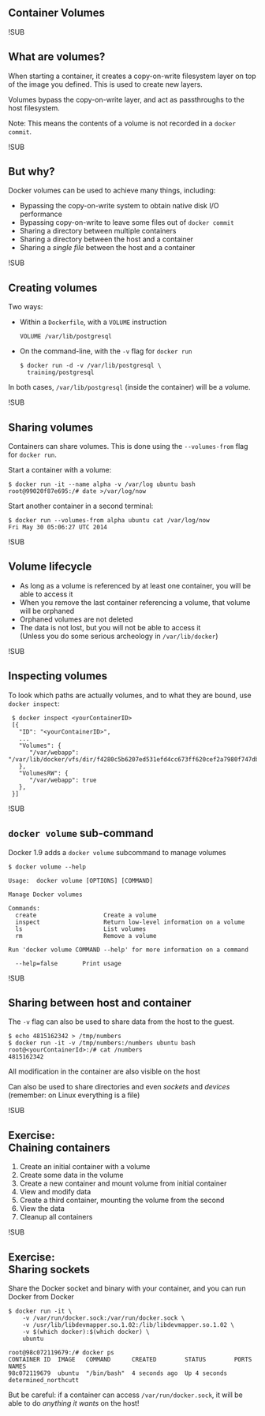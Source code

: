 ## Container Volumes




!SUB
## What are volumes?
When starting a container, it creates a copy-on-write filesystem layer on top of the image you defined. This is used to create new layers.

Volumes bypass the copy-on-write layer, and act as passthroughs to the host filesystem.

Note: This means the contents of a volume is not recorded in a `docker commit`.


!SUB
## But why?

Docker volumes can be used to achieve many things, including:

* Bypassing the copy-on-write system to obtain native disk I/O performance
* Bypassing copy-on-write to leave some files out of `docker commit`
* Sharing a directory between multiple containers
* Sharing a directory between the host and a container
* Sharing a *single file* between the host and a container


!SUB
## Creating volumes
Two ways:

* Within a `Dockerfile`, with a `VOLUME` instruction

      VOLUME /var/lib/postgresql

* On the command-line, with the `-v` flag for `docker run`

      $ docker run -d -v /var/lib/postgresql \
        training/postgresql

In both cases, `/var/lib/postgresql` (inside the container) will be a volume.


!SUB
## Sharing volumes
Containers can share volumes. This is done using the `--volumes-from` flag for `docker run`.

Start a container with a volume:

    $ docker run -it --name alpha -v /var/log ubuntu bash
    root@99020f87e695:/# date >/var/log/now

Start another container in a second terminal:

    $ docker run --volumes-from alpha ubuntu cat /var/log/now
    Fri May 30 05:06:27 UTC 2014


!SUB
## Volume lifecycle

* As long as a volume is referenced by at least one container, you will be able to access it
* When you remove the last container referencing a volume, that volume will be orphaned
* Orphaned volumes are not deleted
* The data is not lost, but you will not be able to access it<br>(Unless you do some serious archeology in `/var/lib/docker`)


!SUB
## Inspecting volumes

To look which paths are actually volumes, and to what they are bound,
use `docker inspect`:

     $ docker inspect <yourContainerID>
     [{
       "ID": "<yourContainerID>",
       ...
       "Volumes": {
          "/var/webapp": "/var/lib/docker/vfs/dir/f4280c5b6207ed531efd4cc673ff620cef2a7980f747dbbcca001db61de04468"
       },
       "VolumesRW": {
          "/var/webapp": true
       },
     }]


!SUB
## `docker volume` sub-command
Docker 1.9 adds a `docker volume` subcommand to manage volumes

    $ docker volume --help

    Usage:  docker volume [OPTIONS] [COMMAND]

    Manage Docker volumes

    Commands:
      create                   Create a volume
      inspect                  Return low-level information on a volume
      ls                       List volumes
      rm                       Remove a volume

    Run 'docker volume COMMAND --help' for more information on a command

      --help=false       Print usage


!SUB
## Sharing between host and container
The `-v` flag can also be used to share data from the host to the guest.

    $ echo 4815162342 > /tmp/numbers
    $ docker run -it -v /tmp/numbers:/numbers ubuntu bash
    root@<yourContainerId>:/# cat /numbers
    4815162342

All modification in the container are also visible on the host

Can also be used to share directories and even *sockets* and *devices* (remember: on Linux everything is a file)


!SUB
## Exercise:<br>Chaining containers

1. Create an initial container with a volume
2. Create some data in the volume
3. Create a new container and mount volume from initial container
4. View and modify data
5. Create a third container, mounting the volume from the second
6. View the data
7. Cleanup all containers


!SUB
## Exercise:<br>Sharing sockets
Share the Docker socket and binary with your container, and you can run Docker from Docker

    $ docker run -it \
        -v /var/run/docker.sock:/var/run/docker.sock \
        -v /usr/lib/libdevmapper.so.1.02:/lib/libdevmapper.so.1.02 \
        -v $(which docker):$(which docker) \
        ubuntu

    root@98c072119679:/# docker ps
    CONTAINER ID  IMAGE   COMMAND      CREATED        STATUS        PORTS  NAMES
    98c072119679  ubuntu  "/bin/bash"  4 seconds ago  Up 4 seconds         determined_northcutt

But be careful: if a container can access `/var/run/docker.sock`, it will be able to do *anything it wants* on the host!
